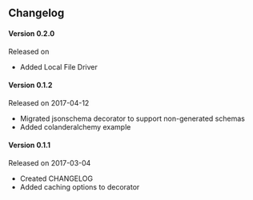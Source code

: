## Changelog

#### Version 0.2.0

Released on 

- Added Local File Driver

#### Version 0.1.2

Released on 2017-04-12

- Migrated jsonschema decorator to support non-generated schemas
- Added colanderalchemy example

#### Version 0.1.1

Released on 2017-03-04

- Created CHANGELOG
- Added caching options to decorator